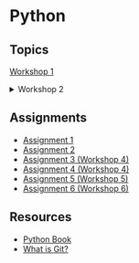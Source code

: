 # Python

## Topics
[Workshop 1](./docs/workshop_1.md)
<details>
    <summary>
        Workshop 2
    </summary>

Book Pages: 16 - 32
- Printing To the terminal `print`
- Variables
- Strings
- Numbers
- Comments
</details>

## Assignments
- [Assignment 1](https://classroom.github.com/a/zgn-NZiS)
- [Assignment 2](https://classroom.github.com/a/xtLinLkD)
- [Assignment 3 (Workshop 4)](https://classroom.github.com/a/cHZXPzk6)
- [Assignment 4 (Workshop 4)](https://classroom.github.com/a/W2xUuoT2)
- [Assignment 5 (Workshop 5)](https://classroom.github.com/a/Xowp3q1C)
- [Assignment 6 (Workshop 6)](https://classroom.github.com/a/NcLJaozA)

## Resources
- [Python Book](https://1drv.ms/b/c/8e182a6cb0324966/EWZJMrBsKhgggI5VQgEAAAABLJ8MAd28svlg3TBhDbGtJA?e=aUraJO)
- [What is Git?](https://www.youtube.com/watch?v=HkdAHXoRtos)
